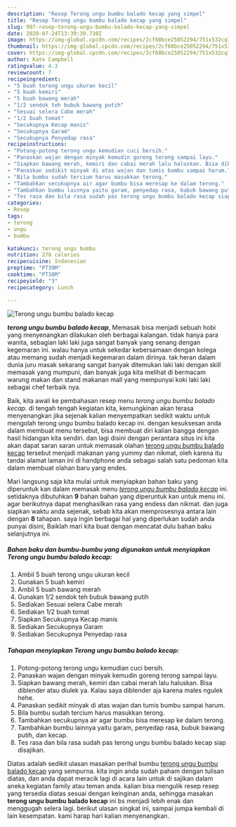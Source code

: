 ```yaml
---
description: "Resep Terong ungu bumbu balado kecap yang simpel"
title: "Resep Terong ungu bumbu balado kecap yang simpel"
slug: 997-resep-terong-ungu-bumbu-balado-kecap-yang-simpel
date: 2020-07-24T13:39:39.730Z
image: https://img-global.cpcdn.com/recipes/2cf60bce25052294/751x532cq70/terong-ungu-bumbu-balado-kecap-foto-resep-utama.jpg
thumbnail: https://img-global.cpcdn.com/recipes/2cf60bce25052294/751x532cq70/terong-ungu-bumbu-balado-kecap-foto-resep-utama.jpg
cover: https://img-global.cpcdn.com/recipes/2cf60bce25052294/751x532cq70/terong-ungu-bumbu-balado-kecap-foto-resep-utama.jpg
author: Kate Campbell
ratingvalue: 4.3
reviewcount: 7
recipeingredient:
- "5 buah terong ungu ukuran kecil"
- "5 buah kemiri"
- "5 buah bawang merah"
- "1/2 sendok teh bubuk bawang putih"
- "Sesuai selera Cabe merah"
- "1/2 buah tomat"
- "Secukupnya Kecap manis"
- "Secukupnya Garam"
- "Secukupnya Penyedap rasa"
recipeinstructions:
- "Potong-potong terong ungu kemudian cuci bersih."
- "Panaskan wajan dengan minyak kemudin goreng terong sampai layu."
- "Siapkan bawang merah, kemiri dan cabai merah lalu haluskan. Bisa diblender atau diulek ya. Kalau saya diblender aja karena males ngulek hehe."
- "Panaskan sedikit minyak di atas wajan dan tumis bumbu sampai harum."
- "Bila bumbu sudah tercium harus masukkan terong."
- "Tambahkan secukupnya air agar bumbu bisa meresap ke dalam terong."
- "Tambahkan bumbu lainnya yaitu garam, penyedap rasa, bubuk bawang putih, dan kecap."
- "Tes rasa dan bila rasa sudah pas terong ungu bumbu balado kecap siap disajikan."
categories:
- Resep
tags:
- terong
- ungu
- bumbu

katakunci: terong ungu bumbu 
nutrition: 278 calories
recipecuisine: Indonesian
preptime: "PT39M"
cooktime: "PT38M"
recipeyield: "3"
recipecategory: Lunch

---
```



![Terong ungu bumbu balado kecap](https://img-global.cpcdn.com/recipes/2cf60bce25052294/751x532cq70/terong-ungu-bumbu-balado-kecap-foto-resep-utama.jpg)

<b><i>terong ungu bumbu balado kecap</i></b>, Memasak bisa menjadi sebuah hobi yang menyenangkan dilakukan oleh berbagai kalangan. tidak hanya para wanita, sebagian laki laki juga sangat banyak yang senang dengan kegemaran ini. walau hanya untuk sekedar kebersamaan dengan kolega atau memang sudah menjadi kegemaran dalam dirinya. tak heran dalam dunia juru masak sekarang sangat banyak ditemukan laki laki dengan skill memasak yang mumpuni, dan banyak juga kita melihat di bermacam warung makan dan stand makanan mall yang mempunyai koki laki laki sebagai chef terbaik nya.

Baik, kita awali ke pembahasan resep menu <i>terong ungu bumbu balado kecap</i>. di tengah tengah kegiatan kita, kemungkinan akan terasa menyenangkan jika sejenak kalian menyempatkan sedikit waktu untuk mengolah terong ungu bumbu balado kecap ini. dengan kesuksesan anda dalam membuat menu tersebut, bisa membuat diri kalian bangga dengan hasil hidangan kita sendiri. dan lagi disini dengan perantara situs ini kita akan dapat saran saran untuk memasak olahan <u>terong ungu bumbu balado kecap</u> tersebut menjadi makanan yang yummy dan nikmat, oleh karena itu tandai alamat laman ini di handphone anda sebagai salah satu pedoman kita dalam membuat olahan baru yang endes.




Mari langsung saja kita mulai untuk menyiapkan bahan baku yang diperuntuk kan dalam memasak menu <u><i>terong ungu bumbu balado kecap</i></u> ini. setidaknya dibutuhkan <b>9</b> bahan bahan yang diperuntuk kan untuk menu ini. agar berikutnya dapat menghasilkan rasa yang endess dan nikmat. dan juga siapkan waktu anda sejenak, sebab kita akan memprosesnya antara lain dengan <b>8</b> tahapan. saya ingin berbagai hal yang diperlukan sudah anda punyai disini, Baiklah mari kita buat dengan mencatat dulu bahan baku selanjutnya ini.

<!--inarticleads1-->

##### Bahan baku dan bumbu-bumbu yang digunakan untuk menyiapkan Terong ungu bumbu balado kecap:

1. Ambil 5 buah terong ungu ukuran kecil
1. Gunakan 5 buah kemiri
1. Ambil 5 buah bawang merah
1. Gunakan 1/2 sendok teh bubuk bawang putih
1. Sediakan Sesuai selera Cabe merah
1. Sediakan 1/2 buah tomat
1. Siapkan Secukupnya Kecap manis
1. Sediakan Secukupnya Garam
1. Sediakan Secukupnya Penyedap rasa




<!--inarticleads2-->

##### Tahapan menyiapkan Terong ungu bumbu balado kecap:

1. Potong-potong terong ungu kemudian cuci bersih.
1. Panaskan wajan dengan minyak kemudin goreng terong sampai layu.
1. Siapkan bawang merah, kemiri dan cabai merah lalu haluskan. Bisa diblender atau diulek ya. Kalau saya diblender aja karena males ngulek hehe.
1. Panaskan sedikit minyak di atas wajan dan tumis bumbu sampai harum.
1. Bila bumbu sudah tercium harus masukkan terong.
1. Tambahkan secukupnya air agar bumbu bisa meresap ke dalam terong.
1. Tambahkan bumbu lainnya yaitu garam, penyedap rasa, bubuk bawang putih, dan kecap.
1. Tes rasa dan bila rasa sudah pas terong ungu bumbu balado kecap siap disajikan.




Diatas adalah sedikit ulasan masakan perihal bumbu <u>terong ungu bumbu balado kecap</u> yang sempurna. kita ingin anda sudah paham dengan tulisan diatas, dan anda dapat meracik lagi di acara lain untuk di sajikan dalam aneka kegiatan family atau teman anda. kalian bisa mengulik resep resep yang tersedia diatas sesuai dengan keinginan anda, sehingga masakan <b>terong ungu bumbu balado kecap</b> ini bs menjadi lebih enak dan menggugah selera lagi. berikut ulasan singkat ini, sampai jumpa kembali di lain kesempatan. kami harap hari kalian menyenangkan.
